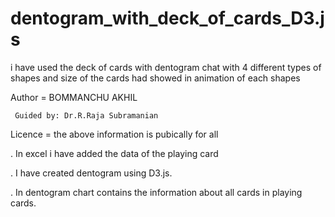 # dentogram_with_deck_of_cards_D3.js
i have used the deck of cards with dentogram chat with 4 different types of shapes and size of the cards had showed in animation of each shapes

Author = BOMMANCHU AKHIL

     Guided by: Dr.R.Raja Subramanian

Licence = the above information is pubically for all

. In excel i have added the data of the playing card

. I have created dentogram using D3.js.

. In dentogram chart contains the information about all cards in playing cards.

